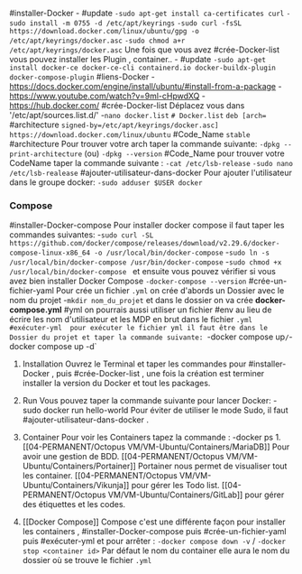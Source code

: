 #installer-Docker
	- #update
	`-sudo apt-get install ca-certificates curl`
	`-sudo install -m 0755 -d /etc/apt/keyrings`
	`-sudo curl -fsSL https://download.docker.com/linux/ubuntu/gpg -o /etc/apt/keyrings/docker.asc`
	`-sudo chmod a+r /etc/apt/keyrings/docker.asc`
	Une fois que vous avez #crée-Docker-list vous pouvez installer les Plugin , container..
		- #update
		 `-sudo apt-get install docker-ce docker-ce-cli containerd.io docker-buildx-plugin docker-compose-plugin`
#liens-Docker 
	- https://docs.docker.com/engine/install/ubuntu/#install-from-a-package
	- https://www.youtube.com/watch?v=9ml-cHpwdXQ
	- https://hub.docker.com/
#crée-Docker-list 
	Déplacez vous dans '/etc/apt/sources.list.d/'
		-`nano docker.list`
			`# Docker.list`
			`deb [arch=` #architecture `signed-by=/etc/apt/keyrings/docker.asc] https://download.docker.com/linux/ubuntu` #Code_Name `stable`
#architecture 
	Pour trouver votre arch taper la commande suivante:
		`-dpkg --print-architecture` (ou)
		`-dpkg --version`
#Code_Name 
	pour trouver votre CodeName taper la commande suivante :
		`-cat /etc/lsb-release`
		`-sudo nano /etc/lsb-realease`
#ajouter-utilisateur-dans-docker 
	Pour ajouter l'utilisateur dans le groupe docker:
		`-sudo adduser $USER docker`

### Compose 

#installer-Docker-compose
	Pour installer docker compose il faut taper les commandes suivantes:
		-`sudo curl -SL https://github.com/docker/compose/releases/download/v2.29.6/docker-compose-linux-x86_64 -o /usr/local/bin/docker-compose`
		-`sudo ln -s /usr/local/bin/docker-compose /usr/bin/docker-compose`
		-`sudo chmod +x /usr/local/bin/docker-compose
`
	et ensuite vous pouvez vérifier si vous avez bien installer Docker Compose
		`-docker-compose --version` 
#crée-un-fichier-yaml 
	Pour crée un fichier `.yml` on crée d'abords un Dossier avec le nom du projet
		-`mkdir nom_du_projet`
			et dans le dossier on va crée **docker-compose.yml**
				#yml 
			on pourrais aussi utiliser un fichier #env au lieu de écrire les nom d'utilisateur et les MDP en brut dans le fichier `.yml
#exécuter-yml 
	pour exécuter le fichier yml il faut être dans le Dossier du projet et taper la commande suivante:
		`-docker compose up` / `-docker compose up -d`

1. Installation 
	Ouvrez le Terminal et taper les commandes pour #installer-Docker , puis 
	#crée-Docker-list , une fois la création est terminer installer la version du Docker et tout les packages.
2. Run
	Vous pouvez taper la commande suivante pour lancer Docker:
		-sudo docker run hello-world
	Pour éviter de utiliser le mode Sudo, il faut #ajouter-utilisateur-dans-docker . 
3. Container 
	Pour voir les Containers tapez la commande :
		 -docker ps
	1. 
		[[04-PERMANENT/Octopus VM/VM-Ubuntu/Containers/MariaDB]] 
			Pour avoir une gestion de BDD.
		[[04-PERMANENT/Octopus VM/VM-Ubuntu/Containers/Portainer]]
			Portainer nous permet de visualiser tout les container. 
		[[04-PERMANENT/Octopus VM/VM-Ubuntu/Containers/Vikunja]]
			pour gérer les Todo list.
		[[04-PERMANENT/Octopus VM/VM-Ubuntu/Containers/GitLab]]
			pour gérer des étiquettes et les codes. 

4. [[Docker Compose]]
	 Compose c'est une différente façon pour installer les containers , #installer-Docker-compose puis #crée-un-fichier-yaml puis #exécuter-yml et pour arrêter :
		 `-docker compose down -v` / `-docker stop <container id>`
	Par défaut le nom du container elle aura  le nom du dossier où se trouve le fichier `.yml`
